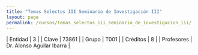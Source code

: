 ```yaml
---
title: "Temas Selectos III Seminario de Investigación III"
layout: page
permalink: /cursos/temas_selectos_iii_seminario_de_investigacion_iii/
---
```




| Entidad | 3 |
| Clave | 73861 |
| Grupo | T001 |
| Créditos | 8 |
| Profesores | Dr. Alonso Aguilar Ibarra |
